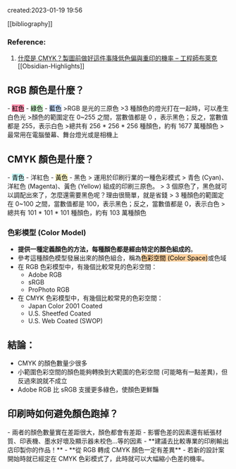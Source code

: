 created:2023-01-19 19:56

[[bibliography]]

### Reference:
1. [什麼是 CMYK？製圖前做好這件事降低色偏與重印的機率 – 工程師布萊克](https://aidaidme.com/cmyk-color-model-intro/) [[Obsidian-Highlights]]

<h2>RGB 顏色是什麼？</h2>
- <mark style="background: #FF5582A6;">紅色</mark>
- <mark style="background: #BBFABBA6;">綠色</mark>
- <mark style="background: #ADCCFFA6;">藍色</mark>
>RGB 是光的三原色
>3 種顏色的燈光打在一起時，可以產生白色光
>顏色的範圍定在 0~255 之間，當數值都是 0 ，表示黑色；反之，當數值都是 255，表示白色
>總共有 256 * 256 * 256 種顏色，約有 1677 萬種顏色
>最常用在電腦螢幕、舞台燈光或是相機上
<h2>CMYK 顏色是什麼？</h2>
- <mark style="background: #ABF7F7A6;">青色</mark>
- 洋紅色
- <mark style="background: #FFF3A3A6;">黃色</mark>
- 黑色
> 運用於印刷行業的一種色彩模式
> 青色 (Cyan)、洋紅色 (Magenta)、黃色 (Yellow) 組成的印刷三原色。
> 3 個原色了，黑色就可以調配出來了，怎麼還需要黑色呢？理由很簡單，就是省錢
> 3 種顏色的範圍定在 0~100 之間，當數值都是 100，表示黑色；反之，當數值都是 0，表示白色
>總共有 101 * 101 * 101 種顏色，約有 103 萬種顏色

### 色彩模型 (Color Model)
- **提供一種定義顏色的方法，每種顏色都是經由特定的顏色組成的**。
- 參考這種顏色模型發展出來的顏色組合，稱為<mark style="background: #FFB86CA6;">色彩空間 (Color Space)</mark>或色域
- 在 RGB 色彩模型中，有幾個比較常見的色彩空間：
    - Adobe RGB
    - sRGB
    - ProPhoto RGB
- 在 CMYK 色彩模型中，有幾個比較常見的色彩空間：
    - Japan Color 2001 Coated
    - U.S. Sheetfed Coated
    - U.S. Web Coated (SWOP)

## 結論：
- CMYK 的顏色數量少很多
- 小範圍色彩空間的顏色能夠轉換到大範圍的色彩空間 (可能略有一點差異)，但反過來說就不成立
- Adobe RGB 比 sRGB 支援更多綠色，使顏色更鮮豔

<h2>印刷時如何避免顏色跑掉？</h2>
 - 兩者的顏色數量實在差距很大，顏色都會有差距
 - 影響色差的因素還有紙張材質、印表機、墨水好壞及顯示器未校色...等的因素
 - **建議去比較專業的印刷輸出店印製你的作品！**
 - **從 RGB 轉成 CMYK 顏色一定有差異**
 - 若新的設計案開始時就已經定在 CMYK 色彩模式了，此時就可以大幅縮小色差的機率。